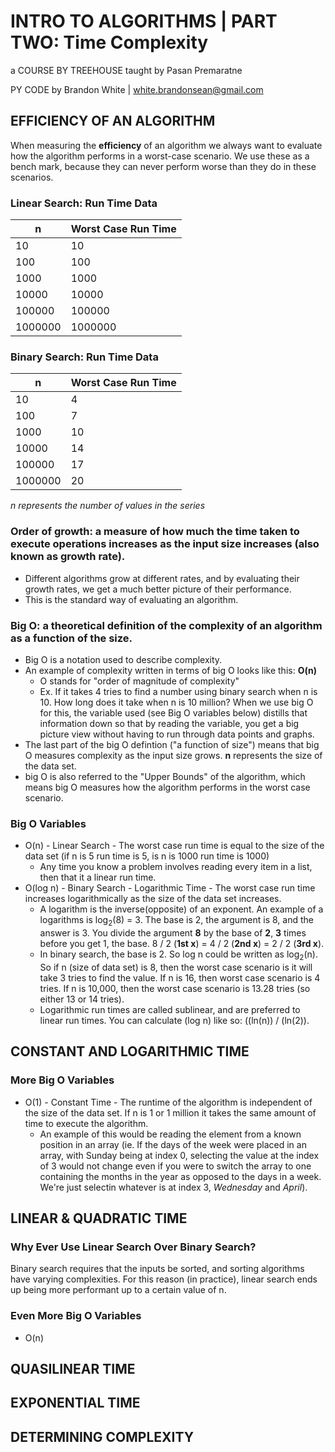 # INTRO TO ALGORITHMS | PART TWO: Time Complexity

a COURSE BY TREEHOUSE
taught by Pasan Premaratne

PY CODE by Brandon White | white.brandonsean@gmail.com

## EFFICIENCY OF AN ALGORITHM

When measuring the **efficiency** of an algorithm we always want to evaluate how the algorithm performs in a worst-case scenario. We use these as a bench mark, because they can never perform worse than they do in these scenarios.

### Linear Search: Run Time Data
| n | Worst Case Run Time |
|---|---------------------|
| 10 | 10 |
| 100 | 100 |
| 1000 | 1000 |
| 10000 | 10000 |
| 100000 | 100000 |
| 1000000 | 1000000 |

### Binary Search: Run Time Data
| n | Worst Case Run Time |
|---|---------------------|
| 10 | 4 |
| 100 | 7 |
| 1000 | 10 |
| 10000 | 14 |
| 100000 | 17 |
| 1000000 | 20 |

_n represents the number of values in the series_

### Order of growth: a measure of how much the time taken to execute operations increases as the input size increases (also known as growth rate).
  * Different algorithms grow at different rates, and by evaluating their growth rates, we get a much better picture of their performance.
  * This is the standard way of evaluating an algorithm. 

### Big O: a theoretical definition of the complexity of an algorithm as a function of the size.
  * Big O is a notation used to describe complexity. 
  * An example of complexity written in terms of big O looks like this: **O(n)**
    * O stands for "order of magnitude of complexity"
    * Ex. If it takes 4 tries to find a number using binary search when n is 10. How long does it take when n is 10 million?
      When we use big O for this, the variable used (see Big O variables below) distills that information down so that by reading the variable, you get a big picture view without having to run through data points and graphs.
  * The last part of the big O defintion ("a function of size") means that big O measures complexity as the input size grows. **n** represents the size of the data set.
  * big O is also referred to the "Upper Bounds" of the algorithm, which means big O measures how the algorithm performs in the worst case scenario.

### Big O Variables
  * O(n) - Linear Search - The worst case run time is equal to the size of the data set (if n is 5 run time is 5, is n is 1000 run time is 1000)
    * Any time you know a problem involves reading every item in a list, then that it a linear run time.
  * O(log n) - Binary Search - Logarithmic Time - The worst case run time increases logarithmically as the size of the data set increases.
    * A logarithm is the inverse(opposite) of an exponent. An example of a logarithms is log<sub>2</sub>(8) = 3. The base is 2, the argument is 8, and the answer is 3. You divide the argument **8** by the base of **2**, **3** times before you get 1, the base. 8 / 2 (**1st x**) = 4 / 2 (**2nd x**) = 2 / 2 (**3rd x**).
    * In binary search, the base is 2. So log n could be written as log<sub>2</sub>(n). So if n (size of data set) is 8, then the worst case scenario is it will take 3 tries to find the value. If n is 16, then worst case scenario is 4 tries. If n is 10,000, then the worst case scenario is 13.28 tries (so either 13 or 14 tries).
    * Logarithmic run times are called sublinear, and are preferred to linear run times. You can calculate (log n) like so: ((ln(n)) / (ln(2)). 


## CONSTANT AND LOGARITHMIC TIME

### More Big O Variables
  * O(1) - Constant Time - The runtime of the algorithm is independent of the size of the data set. If n is 1 or 1 million it takes the same amount of time to execute the algorithm. 
    * An example of this would be reading the element from a known position in an array (ie. If the days of the week were placed in an array, with Sunday being at index 0, selecting the value at the index of 3 would not change even if you were to switch the array to one containing the months in the year as opposed to the days in a week. We're just selectin whatever is at index 3, _Wednesday_ and _April_).

## LINEAR & QUADRATIC TIME

### Why Ever Use Linear Search Over Binary Search?
  Binary search requires that the inputs be sorted, and sorting algorithms have varying complexities. For this reason (in practice), linear search ends up being more performant up to a certain value of n.

### Even More Big O Variables
  * O(n)

## QUASILINEAR TIME

## EXPONENTIAL TIME

## DETERMINING COMPLEXITY